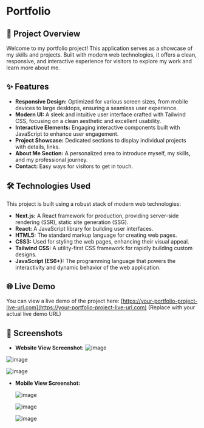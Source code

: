 # Portfolio

## 🚀 Project Overview

Welcome to my portfolio project! This application serves as a showcase of my skills and projects. Built with modern web technologies, it offers a clean, responsive, and interactive experience for visitors to explore my work and learn more about me.

## ✨ Features

* **Responsive Design:** Optimized for various screen sizes, from mobile devices to large desktops, ensuring a seamless user experience.
* **Modern UI:** A sleek and intuitive user interface crafted with Tailwind CSS, focusing on a clean aesthetic and excellent usability.
* **Interactive Elements:** Engaging interactive components built with JavaScript to enhance user engagement.
* **Project Showcase:** Dedicated sections to display individual projects with details, links.
* **About Me Section:** A personalized area to introduce myself, my skills, and my professional journey.
* **Contact:** Easy ways for visitors to get in touch.

## 🛠️ Technologies Used

This project is built using a robust stack of modern web technologies:

* **Next.js:** A React framework for production, providing server-side rendering (SSR), static site generation (SSG).
* **React:** A JavaScript library for building user interfaces.
* **HTML5:** The standard markup language for creating web pages.
* **CSS3:** Used for styling the web pages, enhancing their visual appeal.
* **Tailwind CSS:** A utility-first CSS framework for rapidly building custom designs.
* **JavaScript (ES6+):** The programming language that powers the interactivity and dynamic behavior of the web application.

## 🌐 Live Demo

You can view a live demo of the project here:
[https://your-portfolio-project-live-url.com](https://your-portfolio-project-live-url.com) (Replace with your actual live demo URL)

## 📸 Screenshots

* **Website View Screenshot:**
![image](https://github.com/user-attachments/assets/e47a4485-1b8c-4517-bb61-588749daf7c4)

![image](https://github.com/user-attachments/assets/02f10bee-0e42-48cc-8106-4d931f150a43)

![image](https://github.com/user-attachments/assets/e72b1435-70a2-4455-aa64-654a68448d9b)


* **Mobile View Screenshot:**

    ![image](https://github.com/user-attachments/assets/febe6fd4-c05f-4fb4-9d6e-82831e62dcda)
  
    ![image](https://github.com/user-attachments/assets/82a0a861-7286-4955-8885-423957a601e7)


    ![image](https://github.com/user-attachments/assets/480e58bb-29cc-4365-a45d-0703f24320b7)




